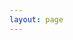 ```yaml
---
layout: page
---
```


<page-notes :momo='mymomo'></page-notes>

<script setup>
    const mymomo =[

    {
        text: '软件使用', items: [
            {text:'vmware',link:''}
            
        ]
    },

    {
        text: '技术笔记', items: [
            {text:'建站相关的知识笔记',link:'/repo/build-site/00 简述'},
            {text:'vitepress',link:'/repo/vitepress/00 简述'},

            {text:'私人 | 电脑初始化指引',link:'/repo/computer-init/01%20系统重装/02%20系统激活'}

            
        ]
    },

]
</script>